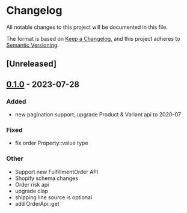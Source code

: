 # Changelog
All notable changes to this project will be documented in this file.

The format is based on [Keep a Changelog](https://keepachangelog.com/en/1.0.0/),
and this project adheres to [Semantic Versioning](https://semver.org/spec/v2.0.0.html).

## [Unreleased]

## [0.1.0](https://github.com/jearle10/shopify/releases/tag/shopify-cli-v0.1.0) - 2023-07-28

### Added
- new pagination support; upgrade Product & Variant api to 2020-07

### Fixed
- fix order Property::value type

### Other
- Support new FulfillmentOrder API
- Shopify schema changes
- Order risk api
- upgrade clap
- shipping line source is optional
- add OrderApi::get
